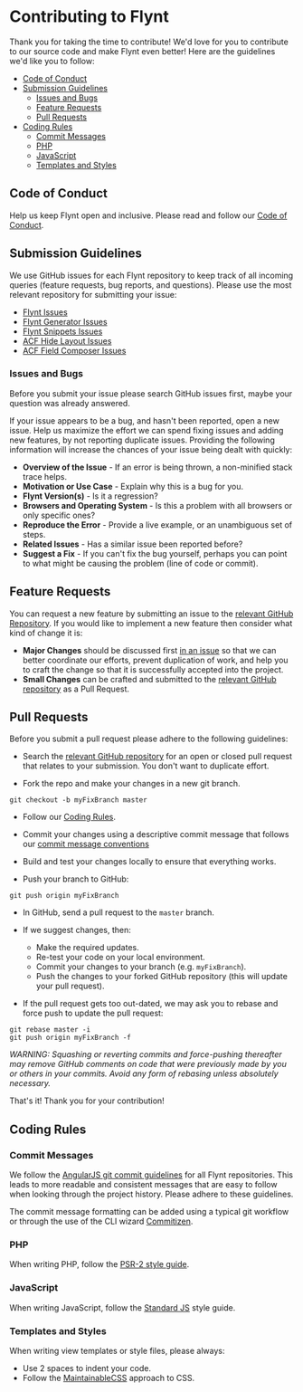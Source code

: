 # Contributing to Flynt

Thank you for taking the time to contribute! We'd love for you to contribute to our source code and make Flynt even better! Here are the guidelines we'd like you to follow:

- [Code of Conduct](#code-of-conduct)
- [Submission Guidelines](#submission-guidelines)
    - [Issues and Bugs](#issues-and-bugs)
    - [Feature Requests](#feature-requests)
    - [Pull Requests](#pull-requests)
- [Coding Rules](#coding-rules)
    - [Commit Messages](#commit-messages)
    - [PHP](#php)
    - [JavaScript](#javascript)
    - [Templates and Styles](#templates-and-styles)

## Code of Conduct
Help us keep Flynt open and inclusive. Please read and follow our [Code of Conduct](https://github.com/flyntwp/guidelines/blog/master/CODE_OF_CONDUCT.md).

## Submission Guidelines
We use GitHub issues for each Flynt repository to keep track of all incoming queries (feature requests, bug reports, and questions). Please use the most relevant repository for submitting your issue:

- [Flynt Issues](https://github.com/flyntwp/flynt/issues)
- [Flynt Generator Issues](https://github.com/flyntwp/generator-flynt/issues)
- [Flynt Snippets Issues](https://github.com/flyntwp/flynt-vscode-snippets/issues)
- [ACF Hide Layout Issues](https://github.com/flyntwp/acf-hide-layout/issues)
- [ACF Field Composer Issues](https://github.com/flyntwp/acf-field-group-composer/issues)

### Issues and Bugs
Before you submit your issue please search GitHub issues first, maybe your question was already answered.

If your issue appears to be a bug, and hasn't been reported, open a new issue. Help us maximize the effort we can spend fixing issues and adding new features, by not reporting duplicate issues. Providing the following information will increase the chances of your issue being dealt with quickly:

- **Overview of the Issue** - If an error is being thrown, a non-minified stack trace helps.
- **Motivation or Use Case** - Explain why this is a bug for you.
- **Flynt Version(s)** - Is it a regression?
- **Browsers and Operating System** - Is this a problem with all browsers or only specific ones?
- **Reproduce the Error** - Provide a live example, or an unambiguous set of steps.
- **Related Issues** - Has a similar issue been reported before?
- **Suggest a Fix** - If you can't fix the bug yourself, perhaps you can point to what might be causing the problem (line of code or commit).

## Feature Requests
You can request a new feature by submitting an issue to the [relevant GitHub Repository](#submission-guidelines). If you would like to implement a new feature then consider what kind of change it is:

- **Major Changes** should be discussed first [in an issue](#issues-and-bugs) so that we can better coordinate our efforts, prevent duplication of work, and help you to craft the change so that it is successfully accepted into the project.
- **Small Changes** can be crafted and submitted to the [relevant GitHub repository](#submission-guidelines) as a Pull Request.


## Pull Requests
Before you submit a pull request please adhere to the following guidelines:

- Search the [relevant GitHub repository](#submission-guidelines) for an open or closed pull request that relates to your submission. You don't want to duplicate effort.

- Fork the repo and make your changes in a new git branch.

```
git checkout -b myFixBranch master
```

- Follow our [Coding Rules](#coding-rules).

- Commit your changes using a descriptive commit message that follows our [commit message conventions](#commit-messages)

- Build and test your changes locally to ensure that everything works.

- Push your branch to GitHub:

```
git push origin myFixBranch
```

- In GitHub, send a pull request to the `master` branch.

- If we suggest changes, then:
    - Make the required updates.
    - Re-test your code on your local environment.
    - Commit your changes to your branch (e.g. `myFixBranch`).
    - Push the changes to your forked GitHub repository (this will update your pull request).

- If the pull request gets too out-dated, we may ask you to rebase and force push to update the pull request:

```
git rebase master -i
git push origin myFixBranch -f
```

_WARNING: Squashing or reverting commits and force-pushing thereafter may remove GitHub comments on code that were previously made by you or others in your commits. Avoid any form of rebasing unless absolutely necessary._

That's it! Thank you for your contribution!

## Coding Rules
### Commit Messages

We follow the [AngularJS git commit guidelines](https://github.com/angular/angular.js/blob/master/CONTRIBUTING.md#-git-commit-guidelines) for all Flynt repositories. This leads to more readable and consistent messages that are easy to follow when looking through the project history. Please adhere to these guidelines.

The commit message formatting can be added using a typical git workflow or through the use of the CLI wizard [Commitizen](https://github.com/commitizen/cz-cli).

### PHP
When writing PHP, follow the [PSR-2 style guide](http://www.php-fig.org/psr/psr-2/#overview).

### JavaScript
When writing JavaScript, follow the [Standard JS](https://standardjs.com/#the-rules) style guide.

### Templates and Styles
When writing view templates or style files, please always:

- Use 2 spaces to indent your code.
- Follow the [MaintainableCSS](https://maintainablecss.com/) approach to CSS.
